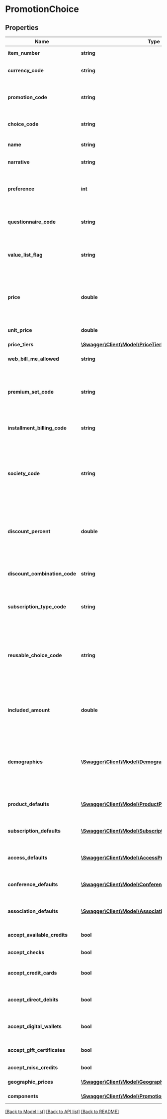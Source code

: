 # PromotionChoice

## Properties
Name | Type | Description | Notes
------------ | ------------- | ------------- | -------------
**item_number** | **string** | A product item number. | [optional] 
**currency_code** | **string** | Billing currency code. | [optional] 
**promotion_code** | **string** | The promotion code that this choice belongs to. | [optional] 
**choice_code** | **string** | The promotion choice code. | [optional] 
**name** | **string** | The name of the promotion choice. | [optional] 
**narrative** | **string** | The narrative of the choice. | [optional] 
**preference** | **int** | The preference level (sort order) of the promotion choice. | [optional] 
**questionnaire_code** | **string** | The code for the extended demographics questionnaire. | [optional] 
**value_list_flag** | **string** | Determines if value will be displayed in value list for promotion items. | [optional] 
**price** | **double** | The price of the product using this promotion choice. This may include discounts | [optional] 
**unit_price** | **double** | The price on this promotion choice | [optional] 
**price_tiers** | [**\Swagger\Client\Model\PriceTier[]**](PriceTier.md) | Price tiers | [optional] 
**web_bill_me_allowed** | **string** | Is bill me allowed from the web? | [optional] 
**premium_set_code** | **string** | A product that a customer can receive for free and what must be done to earn it. | [optional] 
**installment_billing_code** | **string** | The installment billing terms used. | [optional] 
**society_code** | **string** | A professional association which may be the source of content and typically involves membership levels and fees. | [optional] 
**discount_percent** | **double** | The percentage discount is applied to the item price.  A 40% discount is entered as 40. | [optional] 
**discount_combination_code** | **string** | Indicates how to combine this discount with other discounts. | [optional] 
**subscription_type_code** | **string** | A code for describing a group of similar subscriptions. | [optional] 
**reusable_choice_code** | **string** | The code identifying the module-specific reusable choice that this promotion choice pulls it&#39;s defaults from. | [optional] 
**included_amount** | **double** | The amount of a subscription charge that is for a premium&#39;s postage. | [optional] 
**demographics** | [**\Swagger\Client\Model\DemographicValue[]**](DemographicValue.md) | Demographic values (from the PMI-DMO1, PMI-DMO2, etc partitions) to store on the  promotion item record. | [optional] 
**product_defaults** | [**\Swagger\Client\Model\ProductPromotionItemDefaults**](ProductPromotionItemDefaults.md) | PRO specific promotion choice defaults. | [optional] 
**subscription_defaults** | [**\Swagger\Client\Model\SubscriptionPromotionItemDefaults**](SubscriptionPromotionItemDefaults.md) | Cir specific promotion choice defaults. | [optional] 
**access_defaults** | [**\Swagger\Client\Model\AccessPromotionItemDefaults**](AccessPromotionItemDefaults.md) | AMB specific promotion choice defaults. | [optional] 
**conference_defaults** | [**\Swagger\Client\Model\ConferencePromotionItemDefaults**](ConferencePromotionItemDefaults.md) | CEM specific promotion choice defaults. | [optional] 
**association_defaults** | [**\Swagger\Client\Model\AssociationPromotionItemDefaults**](AssociationPromotionItemDefaults.md) | AMM specific promotion choice defaults. | [optional] 
**accept_available_credits** | **bool** | Value of Available Credit Valid | [optional] 
**accept_checks** | **bool** | Value of Checks Valid | [optional] 
**accept_credit_cards** | **bool** | Value of Credit Card Payments valid | [optional] 
**accept_direct_debits** | **bool** | Value of Direct Debit Payments valid | [optional] 
**accept_digital_wallets** | **bool** | Value of Digital Wallet Payments valid | [optional] 
**accept_gift_certificates** | **bool** | Value of Gift Certificates Valid | [optional] 
**accept_misc_credits** | **bool** | Value of Misc Credits Valid | [optional] 
**geographic_prices** | [**\Swagger\Client\Model\GeographicPrice[]**](GeographicPrice.md) | Geographic Prices | [optional] 
**components** | [**\Swagger\Client\Model\PromotionChoice[]**](PromotionChoice.md) | Package Components | [optional] 

[[Back to Model list]](../README.md#documentation-for-models) [[Back to API list]](../README.md#documentation-for-api-endpoints) [[Back to README]](../README.md)


